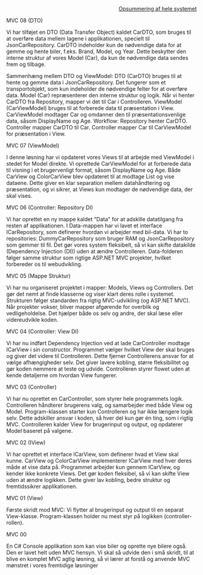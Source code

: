 <p align="right">
  <a href="https://github.com/jakupwhansen/2025.04.28_ConsoleCarToMVC/blob/master/Opsummering.md">Opsummering af hele systemet</a>
</p>


MVC 08 (DTO)

Vi har tilføjet en DTO (Data Transfer Object) kaldet CarDTO, som bruges til at overføre data mellem lagene i applikationen, specielt til JsonCarRepository. CarDTO indeholder kun de nødvendige data for at gemme og hente biler, f.eks. Brand, Model, og Year. Dette beskytter den interne struktur af vores Model (Car), da kun de nødvendige data sendes frem og tilbage. 

Sammenhæng mellem DTO og ViewModel:
DTO (CarDTO) bruges til at hente og gemme data i JsonCarRepository. Det fungerer som et transportobjekt, som kun indeholder de nødvendige felter for at overføre data.
Model (Car) repræsenterer den interne struktur og logik. Når vi henter CarDTO fra Repository, mapper vi det til Car i Controlleren.
ViewModel (CarViewModel) bruges til at forberede data til præsentation i View. CarViewModel modtager Car og omdanner den til præsentationsvenlige data, såsom DisplayName og Age.
Workflow: Repository henter CarDTO. Controller mapper CarDTO til Car. Controller mapper Car til CarViewModel for præsentation i View.

MVC 07 (ViewModel)

I denne løsning har vi opdateret vores Views til at arbejde med ViewModel i stedet for Model direkte.
Vi oprettede CarViewModel for at forberede data til visning i et brugervenligt format, såsom DisplayName og Age.
Både CarView og ColorCarView blev opdateret til at modtage List<CarViewModel> og vise dataene.
Dette giver en klar separation mellem datahåndtering og præsentation, og vi sikrer, at Views kun modtager de nødvendige data, der skal vises.

MVC 06 (Controller: Repository DI)

Vi har oprettet en ny mappe kaldet "Data" for at adskille datatilgang fra resten af applikationen.
I Data-mappen har vi lavet et interface ICarRepository, som definerer hvordan vi arbejder med bil-data.
Vi har to repositories: DummyCarRepository som bruger RAM og JsonCarRepository som gemmer til fil.
Det gør vores system fleksibelt, så vi kan skifte datakilde (Dependency Injection (DI)) uden at ændre Controlleren.
Data-folderen følger samme struktur som rigtige ASP.NET MVC projekter, hvilket forbereder os til webudvikling.

MVC 05 (Mappe Struktur)

Vi har nu organiseret projektet i mapper: Models, Views og Controllers.
Det gør det nemt at finde klasserne og viser klart deres rolle i systemet.
Strukturen følger standarden fra rigtig MVC-udvikling (og ASP.NET MVC).
Når projekter vokser, bliver mapper afgørende for overblik og vedligeholdelse.
Det hjælper både os selv og andre, der skal læse eller videreudvikle koden.

MVC 04 (Controller: View DI)

Vi har nu indført Dependency Injection ved at lade CarController modtage ICarView i sin constructor.
Programmet vælger hvilket View der skal bruges og giver det videre til Controlleren.
Dette fjerner Controllerens ansvar for at vælge afhængigheder selv.
Det giver lavere kobling, større fleksibilitet og gør koden nemmere at teste og udvide.
Controlleren styrer flowet uden at kende detaljerne om hvordan View fungerer.

MVC 03 (Controller)

Vi har nu oprettet en CarController, som styrer hele programmets logik.
Controlleren håndterer brugerens valg, og samarbejder med både View og Model.
Program-klassen starter kun Controlleren og har ikke længere logik selv.
Dette adskiller ansvar i koden, så hver del kun gør én ting, som i rigtig MVC.
Controlleren kalder View for brugerinput og output, og opdaterer Model baseret på valgene.

MVC 02 (IView)

Vi har oprettet et interface ICarView, som definerer hvad et View skal kunne.
CarView og ColorCarView implementerer ICarView med hver deres måde at vise data på.
Programmet arbejder kun gennem ICarView, og kender ikke konkrete Views.
Det gør koden fleksibel, så vi kan skifte View uden at ændre logikken.
Dette giver lav kobling, bedre struktur og fremtidssikrer applikationen.

MVC 01 (View) 

Første skridt mod MVC: Vi flytter al brugerinput og output til en separat View-klasse. Program-klassen holder nu mest styr på logikken (controller-rollen).

MVC 00 

En C# Console applikation som kan vise biler og oprette nye bilere også. Den er lavet helt uden MVC hensyn. Vi skal så udvide den i små skridt, til at blive en komplet MVC agtig løsning, så vi lærer at forstå og anvende MVC mønstret i vores fremtidige løsninger
